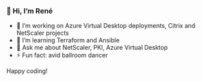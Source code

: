 ### 👋 Hi, I’m René

- 🔭 I’m working on Azure Virtual Desktop deployments, Citrix and NetScaler projects
- 🌱 I’m learning Terraform and Ansible
- 💬 Ask me about NetScaler, PKI, Azure Virtual Desktop
- ⚡ Fun fact: avid ballroom dancer

Happy coding!

<!---
rvanbalen/rvanbalen is a ✨ special ✨ repository because its `README.md` (this file) appears on your GitHub profile.
You can click the Preview link to take a look at your changes.

Here are some ideas to get you started:

- 🔭 I’m currently working on ...
- 🌱 I’m currently learning ...
- 👯 I’m looking to collaborate on ...
- 🤔 I’m looking for help with ...
- 💬 Ask me about ...
- 📫 How to reach me: ...
- 😄 Pronouns: ...
- ⚡ Fun fact: ...
--->
